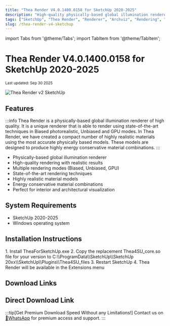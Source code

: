 ```yaml
---
title: "Thea Render V4.0.1400.0158 for SketchUp 2020-2025"
description: "High-quality physically-based global illumination renderer for SketchUp, suitable for interior and architectural visualization with state-of-the-art rendering techniques."
tags: ["SketchUp", "Thea Render", "Renderer", "Archviz", "Rendering", "SketchUp Plugin"]
slug: /thea-render-v4-sketchup
---
```


import Tabs from '@theme/Tabs';
import TabItem from '@theme/TabItem';

# Thea Render V4.0.1400.0158 for SketchUp 2020-2025

<sub>Last updated: Sep 30 2025</sub>

![Thea Render v2 SketchUp](https://www.gfxcamp.com/wp-content/uploads/2018/11/Thea-Render-v2-SketchUp.jpg)

## Features

:::info
Thea Render is a physically-based global illumination renderer of high quality. It is a unique renderer that is able to render using state-of-the-art techniques in Biased photorealistic, Unbiased and GPU modes. In Thea Render, we have created a compact number of highly realistic materials using the most accurate physically based models. These models are designed to produce highly energy conservative material combinations.
:::

- Physically-based global illumination renderer
- High-quality rendering with realistic results
- Multiple rendering modes (Biased, Unbiased, GPU)
- State-of-the-art rendering techniques
- Highly realistic material models
- Energy conservative material combinations
- Perfect for interior and architectural visualization

## System Requirements

- SketchUp 2020-2025
- Windows operating system

## Installation Instructions

<Tabs>
<TabItem value="windows" label="Windows">
1. Install TheaForSketchUp.exe
2. Copy the replacement Thea4SU_core.so file for your version to C:\\ProgramData\\SketchUp\\SketchUp 20xx\\SketchUp\\Plugins\\Thea4SU_files
3. Restart SketchUp
4. Thea Render will be available in the Extensions menu
</TabItem>
</Tabs>

## Download Links

## Direct Download Link
:::tip[Get Premium Download Speed Without any Limitations!]
Contact us on [💬WhatsApp](https://wa.me/+8613237610083) for premium  access and support.
:::